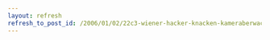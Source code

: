 ```yaml
---
layout: refresh
refresh_to_post_id: /2006/01/02/22c3-wiener-hacker-knacken-kameraberwachung
---
```


